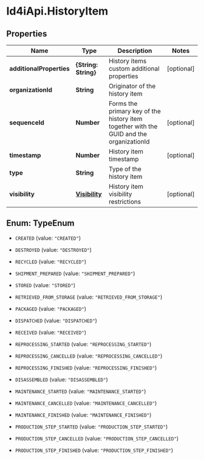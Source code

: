 # Id4iApi.HistoryItem

## Properties
Name | Type | Description | Notes
------------ | ------------- | ------------- | -------------
**additionalProperties** | **{String: String}** | History items custom additional properties | [optional] 
**organizationId** | **String** | Originator of the history item | 
**sequenceId** | **Number** | Forms the primary key of the history item together with the GUID and the organizationId | [optional] 
**timestamp** | **Number** | History item timestamp | [optional] 
**type** | **String** | Type of the history item | 
**visibility** | [**Visibility**](Visibility.md) | History item visibility restrictions | [optional] 


<a name="TypeEnum"></a>
## Enum: TypeEnum


* `CREATED` (value: `"CREATED"`)

* `DESTROYED` (value: `"DESTROYED"`)

* `RECYCLED` (value: `"RECYCLED"`)

* `SHIPMENT_PREPARED` (value: `"SHIPMENT_PREPARED"`)

* `STORED` (value: `"STORED"`)

* `RETRIEVED_FROM_STORAGE` (value: `"RETRIEVED_FROM_STORAGE"`)

* `PACKAGED` (value: `"PACKAGED"`)

* `DISPATCHED` (value: `"DISPATCHED"`)

* `RECEIVED` (value: `"RECEIVED"`)

* `REPROCESSING_STARTED` (value: `"REPROCESSING_STARTED"`)

* `REPROCESSING_CANCELLED` (value: `"REPROCESSING_CANCELLED"`)

* `REPROCESSING_FINISHED` (value: `"REPROCESSING_FINISHED"`)

* `DISASSEMBLED` (value: `"DISASSEMBLED"`)

* `MAINTENANCE_STARTED` (value: `"MAINTENANCE_STARTED"`)

* `MAINTENANCE_CANCELLED` (value: `"MAINTENANCE_CANCELLED"`)

* `MAINTENANCE_FINISHED` (value: `"MAINTENANCE_FINISHED"`)

* `PRODUCTION_STEP_STARTED` (value: `"PRODUCTION_STEP_STARTED"`)

* `PRODUCTION_STEP_CANCELLED` (value: `"PRODUCTION_STEP_CANCELLED"`)

* `PRODUCTION_STEP_FINISHED` (value: `"PRODUCTION_STEP_FINISHED"`)




